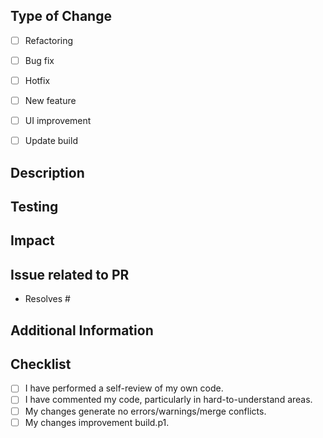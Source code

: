 ## Type of Change
- [ ] Refactoring
- [ ] Bug fix
- [ ] Hotfix
- [ ] New feature
- [ ] UI improvement
- [ ] Update build


## Description
<!--[Provide a detailed explanation of the changes you have made. Include the reasons behind these changes and any relevant context. Link any related issues.]-->

## Testing
<!--[Detail the testing you have performed to ensure that these changes function as intended. Include information about any added tests.]-->

## Impact
<!--[Discuss the impact of your changes on the project. This might include effects on performance, new dependencies, or changes in behaviour.]-->

## Issue related to PR
<!--[What issue/discussion is related to this PR (if any)]-->
- Resolves #

## Additional Information
<!--[Any additional information that reviewers should be aware of.]-->

## Checklist
- [ ] I have performed a self-review of my own code.
- [ ] I have commented my code, particularly in hard-to-understand areas.
- [ ] My changes generate no errors/warnings/merge conflicts.
- [ ] My changes improvement build.p1.
